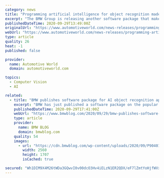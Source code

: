 ```yaml
---
category: news
title: "Programming artificial intelligence for object recognition made easy – by the BMW Group"
excerpt: "The BMW Group is releasing another software package that makes light work of creating artificial intelligence (AI) applications for object recognition. The core of the latest release (github.com/BMW-InnovationLab) is the so-called BMW Labeling Tool Lite."
publishedDateTime: 2020-09-29T13:49:00Z
originalUrl: "https://www.automotiveworld.com/news-releases/programming-artificial-intelligence-for-object-recognition-made-easy-by-the-bmw-group/"
webUrl: "https://www.automotiveworld.com/news-releases/programming-artificial-intelligence-for-object-recognition-made-easy-by-the-bmw-group/"
type: article
quality: 26
heat: -1
published: false

provider:
  name: Automotive World
  domain: automotiveworld.com

topics:
  - Computer Vision
  - AI

related:
  - title: "BMW publishes software package for AI object recognition apps"
    excerpt: "BMW has just published a software package on the popular platform GitHub, specifically designed to allow AI to scan and recognize objects easily. The"
    publishedDateTime: 2020-09-29T17:41:00Z
    webUrl: "https://www.bmwblog.com/2020/09/29/bmw-publishes-software-package-for-ai-object-recognition-apps/"
    type: article
    provider:
      name: BMW BLOG
      domain: bmwblog.com
    quality: 54
    images:
      - url: "https://cdn.bmwblog.com/wp-content/uploads/2020/09/P90401407_highRes_an-associate-labels--scaled.jpg"
        width: 2560
        height: 1707
        isCached: true

secured: "Wh1DIM9X4M26tWDa3GQwvI0v00dcO3Hv4iELzN1ER2QDX/eF7lZmtYoHjfWVxn57xiC/mfKa4gzQW6OeY2x0kWf8fHgbs4jGHrgvDcI7aS5k/H3ecr3VeRS9Rq/huJg4BST2RppCZTau6MxQyYUxpoIT9vKOMAVR8OSvulb6eCX94DGBwQqgZF+b3Qrz+XJySXR3AKf0mQ/HMW2y1GsaCsfSbpd23b2SEAX1blaJIvUfIUSc8MNZmIAcmGFDkoWQIblkfBiuagkIn8e9tBGCgbB/Jkli27yx5rA0p1BuDB+lVZeKGCXM5MwArbqr6E0vIa5WhxTC0VqWKQviLfhtRr2v2X1lKK1EhQPQF3n9buc=;69cyvpL4bOc6N+8f09ZNGg=="
---
```


